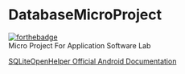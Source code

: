 # DatabaseMicroProject
[![forthebadge](https://forthebadge.com/images/badges/built-for-android.svg)](https://forthebadge.com)      
Micro Project For Application Software Lab

[SQLiteOpenHelper Official Android Documentation](https://developer.android.com/reference/android/database/sqlite/SQLiteOpenHelper.html)

